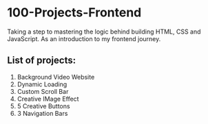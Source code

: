 # 100-Projects-Frontend
Taking a step to mastering the logic behind building HTML, CSS and JavaScript. As an introduction to my frontend journey. 

## List of projects:
1. Background Video Website
2. Dynamic Loading 
3. Custom Scroll Bar
4. Creative IMage Effect
5. 5 Creative Buttons
6. 3 Navigation Bars
